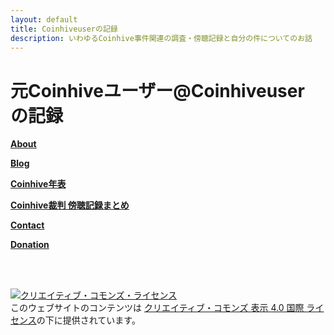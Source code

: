 ```yaml
---
layout: default
title: Coinhiveuserの記録
description: いわゆるCoinhive事件関連の調査・傍聴記録と自分の件についてのお話
---
```


# 元Coinhiveユーザー@Coinhiveuser の記録  

**[About](https://coinhiveuser.github.io/about/about.html)**  

[**Blog**](https://coinhiveuser.github.io/blog/blog.html)

**[Coinhive年表](https://coinhiveuser.github.io/chhistory/chhistory.html)**  

**[Coinhive裁判 傍聴記録まとめ](https://coinhiveuser.github.io/chtrialreport/chtrialreport.html)**  

**[Contact](https://coinhiveuser.github.io/contact/contact.html)**  

[**Donation**](https://coinhiveuser.github.io/donation/donation.html)

<br/>

<br/>

<a rel="license" href="http://creativecommons.org/licenses/by/4.0/"><img alt="クリエイティブ・コモンズ・ライセンス" style="border-width:0" src="https://i.creativecommons.org/l/by/4.0/88x31.png" /></a><br />このウェブサイトのコンテンツは <a rel="license" href="http://creativecommons.org/licenses/by/4.0/">クリエイティブ・コモンズ 表示 4.0 国際 ライセンス</a>の下に提供されています。